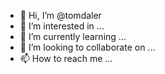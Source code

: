 - 👋 Hi, I’m @tomdaler
- 👀 I’m interested in ...
- 🌱 I’m currently learning ...
- 💞️ I’m looking to collaborate on ...
- 📫 How to reach me ...

<!---
tomdaler/tomdaler is a ✨ special ✨ repository because its `README.md` (this file) appears on your GitHub profile.
You can click the Preview link to take a look at your changes.
--->
